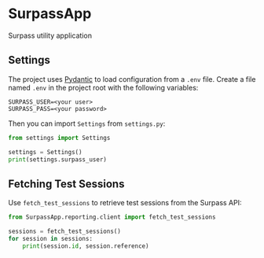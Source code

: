 # SurpassApp
Surpass utility application

## Settings

The project uses [Pydantic](https://docs.pydantic.dev/) to load configuration from a `.env` file. Create a file named `.env` in the project root with the following variables:

```
SURPASS_USER=<your user>
SURPASS_PASS=<your password>
```

Then you can import `Settings` from `settings.py`:

```python
from settings import Settings

settings = Settings()
print(settings.surpass_user)
```

## Fetching Test Sessions

Use `fetch_test_sessions` to retrieve test sessions from the Surpass API:

```python
from SurpassApp.reporting.client import fetch_test_sessions

sessions = fetch_test_sessions()
for session in sessions:
    print(session.id, session.reference)
```
